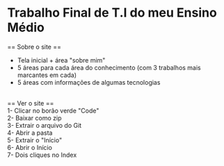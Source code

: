 # Trabalho Final de T.I do meu Ensino Médio
== Sobre o site == <br>
- Tela inicial + área "sobre mim" <br>
- 5 áreas para cada área do conhecimento (com 3 trabalhos mais marcantes em cada) <br>
- 5 áreas com informações de algumas tecnologias
<br><br>

== Ver o site == <br>
1- Clicar no borão verde "Code" <br>
2- Baixar como zip <br>
3- Extrair o arquivo do Git <br>
4- Abrir a pasta <br>
5- Extrair o "Início" <br>
6- Abrir o Início <br>
7- Dois cliques no Index

